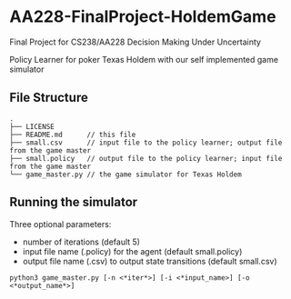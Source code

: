 # AA228-FinalProject-HoldemGame
Final Project for CS238/AA228 Decision Making Under Uncertainty

Policy Learner for poker Texas Holdem with our self implemented game simulator

## File Structure

```
.
├── LICENSE
├── README.md      // this file
├── small.csv      // input file to the policy learner; output file from the game master
├── small.policy   // output file to the policy learner; input file from the game master
└── game_master.py // the game simulator for Texas Holdem
```

## Running the simulator
Three optional parameters:
- number of iterations (default 5)
- input file name (.policy) for the agent (default small.policy)
- output file name (.csv) to output state transitions (default small.csv)
```
python3 game_master.py [-n <*iter*>] [-i <*input_name>] [-o <*output_name*>]
```

